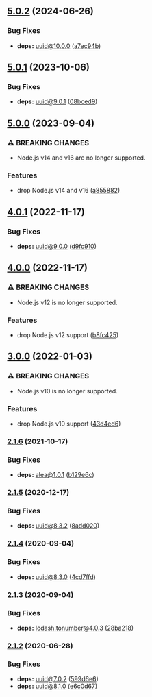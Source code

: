 ## [5.0.2](https://github.com/kenany/alea-random/compare/5.0.1...5.0.2) (2024-06-26)

### Bug Fixes

* **deps:** uuid@10.0.0 ([a7ec94b](https://github.com/kenany/alea-random/commit/a7ec94b49e4c05e8e50dccf537f059e8ef7cbd42))

## [5.0.1](https://github.com/kenany/alea-random/compare/5.0.0...5.0.1) (2023-10-06)


### Bug Fixes

* **deps:** uuid@9.0.1 ([08bced9](https://github.com/kenany/alea-random/commit/08bced9063900f782cf399a022b4280e9a562861))

## [5.0.0](https://github.com/kenany/alea-random/compare/4.0.1...5.0.0) (2023-09-04)


### ⚠ BREAKING CHANGES

* Node.js v14 and v16 are no longer supported.

### Features

* drop Node.js v14 and v16 ([a855882](https://github.com/kenany/alea-random/commit/a855882f979942c69141f26e37b6725a4500e233))

## [4.0.1](https://github.com/KenanY/alea-random/compare/4.0.0...4.0.1) (2022-11-17)


### Bug Fixes

* **deps:** uuid@9.0.0 ([d9fc910](https://github.com/KenanY/alea-random/commit/d9fc9107f4500ec4083351e511098a8e2e849e4f))

## [4.0.0](https://github.com/KenanY/alea-random/compare/3.0.0...4.0.0) (2022-11-17)


### ⚠ BREAKING CHANGES

* Node.js v12 is no longer supported.

### Features

* drop Node.js v12 support ([b8fc425](https://github.com/KenanY/alea-random/commit/b8fc425c7a3e3d94490f17e967788ae9887d802e))

## [3.0.0](https://github.com/KenanY/alea-random/compare/2.1.6...3.0.0) (2022-01-03)


### ⚠ BREAKING CHANGES

* Node.js v10 is no longer supported.

### Features

* drop Node.js v10 support ([43d4ed6](https://github.com/KenanY/alea-random/commit/43d4ed680b335c50ea920d4fcc7ddd51cba16898))

### [2.1.6](https://github.com/KenanY/alea-random/compare/2.1.5...2.1.6) (2021-10-17)


### Bug Fixes

* **deps:** alea@1.0.1 ([b129e6c](https://github.com/KenanY/alea-random/commit/b129e6c7412774b42824cdf326f24f6fa8ed593e))

### [2.1.5](https://github.com/KenanY/alea-random/compare/2.1.4...2.1.5) (2020-12-17)


### Bug Fixes

* **deps:** uuid@8.3.2 ([8add020](https://github.com/KenanY/alea-random/commit/8add020c5127c5f42231d9582cc0a6613e0ca999))

### [2.1.4](https://github.com/KenanY/alea-random/compare/2.1.3...2.1.4) (2020-09-04)


### Bug Fixes

* **deps:** uuid@8.3.0 ([4cd7ffd](https://github.com/KenanY/alea-random/commit/4cd7ffdc7da71f8c996c6e5b0a8f1bd9f987d797))

### [2.1.3](https://github.com/KenanY/alea-random/compare/2.1.2...2.1.3) (2020-09-04)


### Bug Fixes

* **deps:** lodash.tonumber@4.0.3 ([28ba218](https://github.com/KenanY/alea-random/commit/28ba2185acb2a49a88d6353fcc6aeffaba9fe05d))

### [2.1.2](https://github.com/KenanY/alea-random/compare/2.1.1...2.1.2) (2020-06-28)


### Bug Fixes

* **deps:** uuid@7.0.2 ([599d6e6](https://github.com/KenanY/alea-random/commit/599d6e6a3d74d8d5f3766ddce9fd1f9da430f32e))
* **deps:** uuid@8.1.0 ([e6c0d67](https://github.com/KenanY/alea-random/commit/e6c0d67483b82feab24b9f2a110faaa8560249c0))
